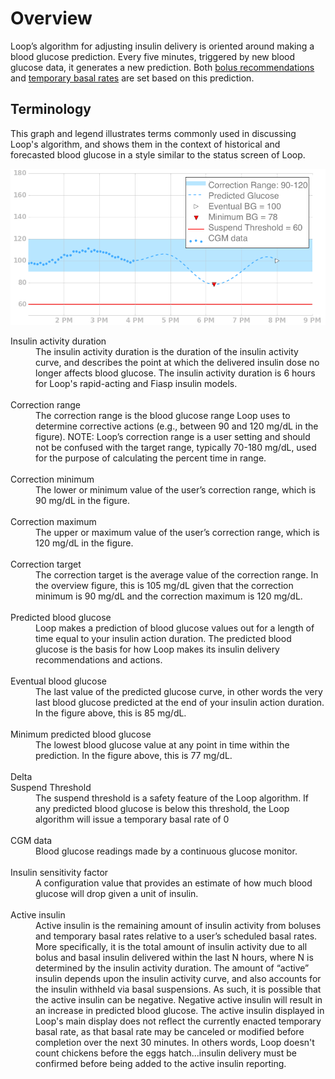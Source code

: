 # Overview

Loop’s algorithm for adjusting insulin delivery is oriented around making a blood glucose prediction. Every five minutes, triggered by new blood glucose data, it generates a new prediction. Both [bolus recommendations](bolus) and [temporary basal rates](temp_basal) are set based on this prediction.

## Terminology

This graph and legend illustrates terms commonly used in discussing Loop's algorithm,
and shows them in the context of historical and forecasted blood glucose in a style similar to the
status screen of Loop.

![Chart illustrating terms](img/terms_graph.png)

<dl>
<dt>Insulin activity duration</dt>
<dd>The insulin activity duration is the duration of the insulin activity curve, and describes the point at which the delivered insulin dose no longer affects blood glucose. The insulin activity duration is 6 hours for Loop's rapid-acting and Fiasp insulin models.</dd></br>

<dt>Correction range</dt>
<dd>The correction range is the blood glucose range Loop uses to determine corrective actions (e.g., between 90 and 120 mg/dL in the figure). NOTE: Loop’s correction range is a user setting and should not be confused with the target range, typically 70-180 mg/dL, used for the purpose of calculating the percent time in range.</dd></br>

<dt>Correction minimum</dt>
<dd>The lower or minimum value of the user’s correction range, which is 90 mg/dL in the figure.</dd></br>

<dt>Correction maximum</dt>
<dd>The upper or maximum value of the user’s correction range, which is 120 mg/dL in the figure.</dd></br>

<dt>Correction target</dt>
<dd>The correction target is the average value of the correction range. In the overview figure, this is 105 mg/dL given that the correction minimum is 90 mg/dL and the correction maximum is 120 mg/dL.</dd></br>

<dt>Predicted blood glucose</dt>
<dd>Loop makes a prediction of blood glucose values out for a length of time equal to your insulin action duration. The predicted blood glucose is the basis for how Loop makes its insulin delivery recommendations and actions.</dd></br>

<dt>Eventual blood glucose</dt>
<dd>The last value of the predicted glucose curve, in other words the very last blood glucose predicted at the end of your insulin action duration. In the figure above, this is 85 mg/dL.</dd></br>

<dt>Minimum predicted blood glucose</dt>
<dd>The lowest blood glucose value at any point in time within the prediction. In the figure above, this is 77 mg/dL.</dd></br>

<dt>Delta</dt>
<!--<dd>The delta is the difference between the eventual blood glucose and the correction target. In the overview figure, the eventual blood glucose is 85 mg/dL and the correction target is 105 mg/dL, which means that the delta is  -20 mg/dL. </dd></br>-->

<dt>Suspend Threshold</dt>
<dd>The suspend threshold is a safety feature of the Loop algorithm. If any predicted blood glucose is below this threshold, the Loop algorithm will issue a temporary basal rate of 0</dd></br>

<dt>CGM data</dt>
<dd>Blood glucose readings made by a continuous glucose monitor.</dd></br>

<dt>Insulin sensitivity factor</dt>
<dd>A configuration value that provides an estimate of how much blood glucose will drop given a unit of insulin.</dd></br>

<dt>Active insulin</dt>
<dd>Active insulin is the remaining amount of insulin activity from boluses and temporary basal rates relative to a user’s scheduled basal rates. More specifically, it is the total amount of insulin activity due to all bolus and basal insulin delivered within the last N hours, where N is determined by the insulin activity duration. The amount of “active” insulin depends upon the insulin activity curve, and also accounts for the insulin withheld via basal suspensions. As such, it is possible that the active insulin can be negative. Negative active insulin will result in an increase in predicted blood glucose. The active insulin displayed in Loop's main display does not reflect the currently enacted temporary basal rate, as that basal rate may be canceled or modified before completion over the next 30 minutes. In others words, Loop doesn't count chickens before the eggs hatch...insulin delivery must be confirmed before being added to the active insulin reporting.</dt></br>

</dl>


